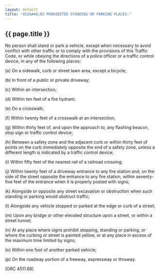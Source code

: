 ```yaml
---
layout: default 
title: "452&#46;03 PROHIBITED STANDING OR PARKING PLACES."
---
```


{{ page.title }}
----------------

No person shall stand or park a vehicle, except when necessary to avoid
conflict with other traffic or to comply with the provisions of this
Traffic Code, or while obeying the directions of a police officer or a
traffic control device, in any of the following places:

​(a) On a sidewalk, curb or street lawn area, except a bicycle;

​(b) In front of a public or private driveway;

​(c) Within an intersection;

​(d) Within ten feet of a fire hydrant;

​(e) On a crosswalk;

​(f) Within twenty feet of a crosswalk at an intersection;

​(g) Within thirty feet of, and upon the approach to, any flashing
beacon, stop sign or traffic control device;

​(h) Between a safety zone and the adjacent curb or within thirty feet
of points on the curb immediately opposite the end of a safety zone,
unless a different length is indicated by a traffic control device;

​(i) Within fifty feet of the nearest rail of a railroad crossing;

​(j) Within twenty feet of a driveway entrance to any fire station and,
on the side of the street opposite the entrance to any fire station,
within seventy-five feet of the entrance when it is properly posted with
signs;

​(k) Alongside or opposite any street excavation or obstruction when
such standing or parking would obstruct traffic;

​(l) Alongside any vehicle stopped or parked at the edge or curb of a
street;

​(m) Upon any bridge or other elevated structure upon a street, or
within a street tunnel;

​(n) At any place where signs prohibit stopping, standing or parking, or
where the curbing or street is painted yellow, or at any place in excess
of the maximum time limited by signs;

​(o) Within one foot of another parked vehicle;

​(p) On the roadway portion of a freeway, expressway or thruway.

(ORC 4511.68)
